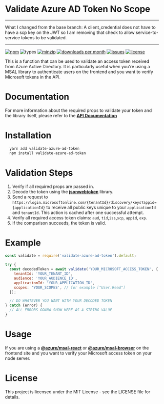 # Validate Azure AD Token No Scope
_________________________________________________________
What I changed from the base branch: A client_credential does not have to have a scp key on the JWT so I am removing that check to allow service-to-service tokens to be validated.

_________________________________________________________
[![npm](https://img.shields.io/npm/v/validate-azure-ad-token.svg)](https://www.npmjs.com/package/validate-azure-ad-token)
![types](https://img.shields.io/badge/types-typescript%20%7C%20flow-blueviolet)
[![minzip](https://img.shields.io/bundlephobia/minzip/validate-azure-ad-token.svg)](https://www.npmjs.com/package/validate-azure-ad-token)
[![downloads per month](https://img.shields.io/npm/dm/validate-azure-ad-token.svg)](https://www.npmjs.com/package/validate-azure-ad-token)
[![issues](https://img.shields.io/github/issues/playerony/validate-azure-ad-token.svg)](https://www.npmjs.com/package/validate-azure-ad-token)
[![license](https://img.shields.io/github/license/playerony/validate-azure-ad-token)](https://www.npmjs.com/package/validate-azure-ad-token)

This is a function that can be used to validate an access token received from Azure Active Directory. It is particularly useful when you're using a MSAL library to authenticate users on the frontend and you want to verify Microsoft tokens in the API.

# Documentation

For more information about the required props to validate your token and the library itself, please refer to the **[API Documentation](https://playerony.github.io/validate-azure-ad-token)**

# Installation

```js
  yarn add validate-azure-ad-token
  npm install validate-azure-ad-token
```

# Validation Steps

1. Verify if all required props are passed in.
2. Decode the token using the **[jsonwebtoken](https://www.npmjs.com/package/jsonwebtoken)** library.
3. Send a request to `https://login.microsoftonline.com/{tenantId}/discovery/keys?appid={applicationId}` to receive all public keys unique to your `applicationId` and `tenantId`. This action is cached after one successful attempt.
4. Verify all required access token claims: `aud`, `tid`,`iss`,`scp`, `appid`, `exp`.
5. If the comparison succeeds, the token is valid.

# Example

```js
const validate = require('validate-azure-ad-token').default;

try {
  const decodedToken = await validate('YOUR_MICROSOFT_ACCESS_TOKEN', {
    tenantId: 'YOUR_TENANT_ID',
    audience: 'YOUR_AUDIENCE_ID',
    applicationId: 'YOUR_APPLICATION_ID',
    scopes: 'YOUR_SCOPES', // for example ["User.Read"]
  });

  // DO WHATEVER YOU WANT WITH YOUR DECODED TOKEN
} catch (error) {
  // ALL ERRORS GONNA SHOW HERE AS A STRING VALUE
}
```

# Usage

If you are using a **[@azure/msal-react](https://www.npmjs.com/package/@azure/msal-react)** or **[@azure/msal-browser](https://www.npmjs.com/package/@azure/msal-browser)** on the frontend site and you want to verify your Microsoft access token on your node server.

# License

This project is licensed under the MIT License - see the LICENSE file for details.
